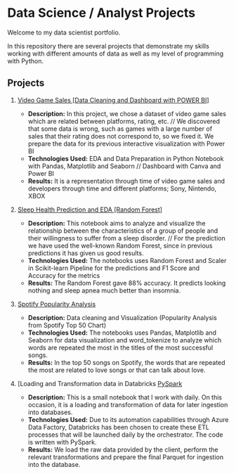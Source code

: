 # Data Science / Analyst Projects


Welcome to my data scientist portfolio.

In this repository there are several projects that demonstrate my skills working with different amounts of data as well as my level of programming with Python.


## Projects
1. [Video Game Sales [Data Cleaning and Dashboard with POWER BI]](https://github.com/lloriz/RaulLloriz_Portfolio/tree/main/Videogame_Data_Cleaning_and_Visual%5BPYTHON%20%26%20POWER%20BI%5D)
   - **Description:** In this project, we chose a dataset of video game sales which are related between platforms, rating, etc. // We discovered that some data is wrong, such as games with a large number of sales that their rating does not correspond to, so we fixed it.
We prepare the data for its previous interactive visualization with Power BI
   - **Technologies Used:** EDA and Data Preparation in Python Notebook with Pandas, Matplotlib and Seaborn // Dashboard with Canva and Power BI
   - **Results:** It is a representation through time of video game sales and developers through time and different platforms; Sony, Nintendo, XBOX

2. [Sleep Health Prediction and EDA [Random Forest]](https://github.com/lloriz/RaulLloriz_Portfolio/tree/main/Sleep%20Health%20%20EDA%20%26%20Model%5BRandom%20Forest%5D)
   - **Description:** This notebook aims to analyze and visualize the relationship between the characteristics of a group of people and their willingness to suffer from a sleep disorder. // For the prediction we have used the well-known Random Forest, since in previous predictions it has given us good results.
   - **Technologies Used:** The notebooks uses Random Forest and Scaler in Scikit-learn Pipeline for the predictions and F1 Score and Accuracy for the metrics
   - **Results:** The Random Forest gave 88% accuracy. It predicts looking nothing and sleep apnea much better than insomnia.

3. [Spotify Popularity Analysis](https://github.com/lloriz/RaulLloriz_Portfolio/tree/main/Popularity_Analysis_Spotify_Top_50_Songs)
   -  **Description:** Data cleaning and Visualization (Popularity Analysis from Spotify Top 50 Chart)
   - **Technologies Used:** The notebooks uses Pandas, Matplotlib and Seaborn for data visualization and word_tokenize to analyze which words are repeated the most in the titles of the most successful songs.
   - **Results:** In the top 50 songs on Spotify, the words that are repeated the most are related to love songs or that can talk about love.
  
4. [Loading and Transformation data in Databricks [PySpark](https://github.com/lloriz/RaulLloriz_Portfolio/blob/main/Loading%20and%20Transformation%20data%20in%20Databricks%20%5BPySpark%5D/TransformDataInstance_BB.ipynb)
   - **Description:** This is a small notebook that I work with daily. On this occasion, it is a loading and transformation of data for later ingestion into databases.
   - **Technologies Used:** Due to its automation capabilities through Azure Data Factory, Databricks has been chosen to create these ETL processes that will be launched daily by the orchestrator. The code is written with PySpark.
   - **Results:** We load the raw data provided by the client, perform the relevant transformations and prepare the final Parquet for ingestion into the database.
